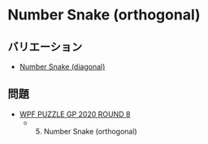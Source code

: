# Number Snake (orthogonal)

## バリエーション
- [Number Snake (diagonal)](numbersnake-diagonal.md)

## 問題
- [WPF PUZZLE GP 2020 ROUND 8](../questions/wpfpgp2020-8.md)
	- 5. Number Snake (orthogonal)
